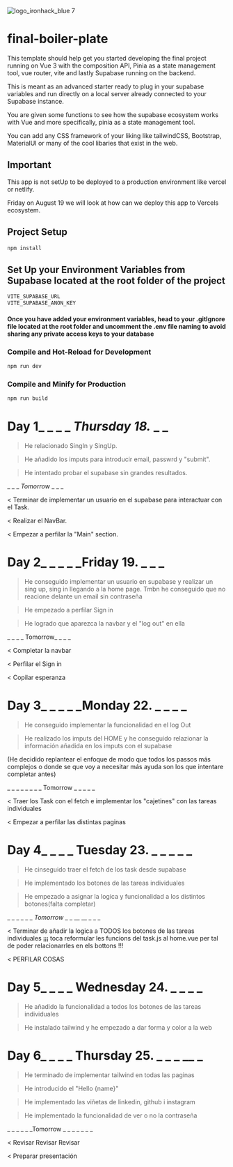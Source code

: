 ![logo_ironhack_blue 7](https://user-images.githubusercontent.com/23629340/40541063-a07a0a8a-601a-11e8-91b5-2f13e4e6b441.png)

# final-boiler-plate

This template should help get you started developing the final project running on Vue 3 with the composition API, Pinia as a state management tool, vue router, vite and lastly Supabase running on the backend.

This is meant as an advanced starter ready to plug in your supabase variables and run directly on a local server already connected to your Supabase instance. 

You are given some functions to see how the supabase ecosystem works with Vue and more specifically, pinia as a state management tool.

You can add any CSS framework of your liking like tailwindCSS, Bootstrap, MaterialUI or many of the cool libaries that exist in the web. 

## Important
This app is not setUp to be deployed to a production environment like vercel or netlify. 

Friday on August 19 we will look at how can we deploy this app to Vercels ecosystem.


## Project Setup

```sh
npm install
```

## Set Up your Environment Variables from Supabase located at the root folder of the project

```sh
VITE_SUPABASE_URL
VITE_SUPABASE_ANON_KEY 
```
#### Once you have added your environment variables, head to your .gitIgnore file located at the root folder and uncomment the .env file naming to avoid sharing any private access keys to your database

### Compile and Hot-Reload for Development

```sh
npm run dev
```

### Compile and Minify for Production

```sh
npm run build
```

# Day 1_ _ _ _ _Thursday 18._ _ _ 

> He relacionado SingIn y SingUp.

> He añadido los imputs para introducir email, passwrd y "submit".

> He intentado probar el supabase sin grandes resultados.

_ _ _ _Tomorrow_ _ _ _

< Terminar de implementar un usuario en el supabase para interactuar con el Task.

< Realizar el NavBar.

< Empezar a perfilar la "Main" section.


# Day 2_ _ _ _ _Friday 19. _ _ _ 

> He conseguido implementar un usuario en supabase y realizar un sing up, sing in llegando a la home page. Tmbn he conseguido que no reacione delante un email sin contraseña

> He empezado a perfilar Sign in

> He logrado que aparezca la navbar y el "log out" en ella

_ _ _ _ Tomorrow_ _ _ _

< Completar la navbar

< Perfilar el Sign in

< Copilar esperanza

# Day 3_ _ _ _ _Monday 22. _ _ _ _

>He conseguido implementar la funcionalidad en el log Out

>He realizado los imputs del HOME y he conseguido relazionar la información añadida en los imputs con el supabase

(He decidido replantear el enfoque de modo que todos los passos más complejos o donde se que voy a necesitar más ayuda son los que intentare completar antes)

_ _ _ _ _ _ _ _ Tomorrow _ _ _ _  _

< Traer los Task con el fetch e implementar los "cajetines" con las tareas individuales

< Empezar a perfilar las distintas paginas

# Day 4_ _ _ _ Tuesday 23. _ _ _ _ _ 

> He cinseguido traer el fetch de los task desde supabase

> He implementado los botones de las tareas individuales

> He empezado a asignar la logica y funcionalidad a los distintos botones(falta completar)

_ _ _ _ _ _ _Tomorrow_ _ _ __ __ _ _ _ 

< Terminar de añadir la logica a TODOS los botones de las tareas individuales   ¡¡¡ toca reformular les funcions del task.js al home.vue per tal de poder relacionarrles en els bottons !!!

< PERFILAR COSAS


# Day 5_ _ _ _ Wednesday 24. _ _ _  _ 

> He añadido la funcionalidad a todos los botones de las tareas individuales

> He instalado tailwind y he empezado a dar forma y color a la web

# Day 6_ _ _ _ Thursday 25. _ _ _ __ _

> He terminado de implementar tailwind en todas las paginas

> He introducido el "Hello {name}"

> He implementado las viñetas de linkedin, github i instagram

> He implementado la funcionalidad de ver o no la contraseña

_ _ _ _ _ _Tomorrow _ _ _ _ _ _ _

< Revisar Revisar Revisar

< Preparar presentación